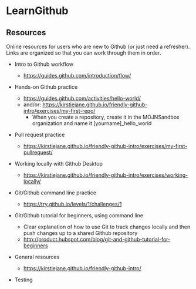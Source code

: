 # LearnGithub

## Resources
Online resources for users who are new to Github (or just need a refresher). Links are organized so that you can work through them in order. 
- Intro to Github workflow
  - https://guides.github.com/introduction/flow/
- Hands-on Github practice
  - https://guides.github.com/activities/hello-world/
  - and/or: https://kirstiejane.github.io/friendly-github-intro/exercises/my-first-repo/
    - When you create a repository, create it in the MOJNSandbox organization and name it [yourname]_hello_world
- Pull request practice
  - https://kirstiejane.github.io/friendly-github-intro/exercises/my-first-pullrequest/
- Working locally with Github Desktop
  - https://kirstiejane.github.io/friendly-github-intro/exercises/working-locally/
- Git/Github command line practice
  - https://try.github.io/levels/1/challenges/1
- Git/Github tutorial for beginners, using command line
  - Clear explanation of how to use Git to track changes locally and then push changes up to a shared Github repository
  - http://product.hubspot.com/blog/git-and-github-tutorial-for-beginners
  
- General resources
  - https://kirstiejane.github.io/friendly-github-intro/
  
- Testing
